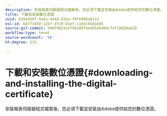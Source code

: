 ```yaml
---
description: 安裝報表伺服器程式檔案後，您必須下載並安裝由Adobe提供給您的數位憑證。
title: 下載和安裝數位憑證
uuid: 6104d39f-9a8a-444d-82ea-f0f6996a8122
exl-id: b87f3450-12bf-4f29-b1ef-c1bdc6b01b85
source-git-commit: d9df90242ef96188f4e4b5e6d04cfef196b0a628
workflow-type: tm+mt
source-wordcount: '56'
ht-degree: 21%

---
```


# 下載和安裝數位憑證{#downloading-and-installing-the-digital-certificate}

安裝報表伺服器程式檔案後，您必須下載並安裝由Adobe提供給您的數位憑證。

